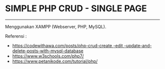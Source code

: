 # SIMPLE PHP CRUD - SINGLE PAGE
---
Menggunakan XAMPP (Webserver, PHP, MySQL).

Referensi :
* <https://codewithawa.com/posts/php-crud-create,-edit,-update-and-delete-posts-with-mysql-database>
* <https://www.w3schools.com/php7/>
* <https://www.petanikode.com/tutorial/php/>

